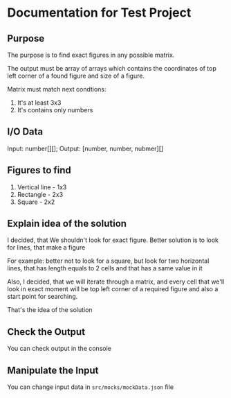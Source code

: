 # Documentation for Test Project

## Purpose

The purpose is to find exact figures in any possible matrix.

The output must be array of arrays which contains the coordinates of top left corner of a found figure and size of a figure. 

Matrix must match next condtions: 

1. It's at least 3x3 
2. It's contains only numbers

## I/O Data

Input: number[][];
Output: [number, number, nubmer][]

## Figures to find

1. Vertical line - 1x3
2. Rectangle - 2x3
3. Square - 2x2

## Explain idea of the solution

I decided, that We shouldn't look for exact figure. Better solution is to look for lines, that make a figure

For example: better not to look for a square, but look for two horizontal lines, that has length equals to 2 cells and that has a same value in it

Also, I decided, that we will iterate through a matrix, and every cell that we'll look in exact moment will be top left corner of a required figure and also a start point for searching.

That's the idea of the solution

## Check the Output

You can check output in the console

## Manipulate the Input

You can change input data in ```src/mocks/mockData.json``` file
